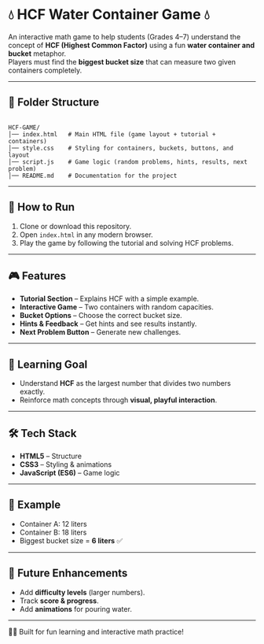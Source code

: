 # 💧 HCF Water Container Game 💧

An interactive math game to help students (Grades 4–7) understand the concept of **HCF (Highest Common Factor)** using a fun **water container and bucket** metaphor.  
Players must find the **biggest bucket size** that can measure two given containers completely.

---

## 📂 Folder Structure

```

HCF-GAME/
│── index.html   # Main HTML file (game layout + tutorial + containers)
│── style.css    # Styling for containers, buckets, buttons, and layout
│── script.js    # Game logic (random problems, hints, results, next problem)
│── README.md    # Documentation for the project

```

---

## 🚀 How to Run

1. Clone or download this repository.
2. Open `index.html` in any modern browser.
3. Play the game by following the tutorial and solving HCF problems.

---

## 🎮 Features

- **Tutorial Section** – Explains HCF with a simple example.
- **Interactive Game** – Two containers with random capacities.
- **Bucket Options** – Choose the correct bucket size.
- **Hints & Feedback** – Get hints and see results instantly.
- **Next Problem Button** – Generate new challenges.

---

## 🧮 Learning Goal

- Understand **HCF** as the largest number that divides two numbers exactly.
- Reinforce math concepts through **visual, playful interaction**.

---

## 🛠️ Tech Stack

- **HTML5** – Structure
- **CSS3** – Styling & animations
- **JavaScript (ES6)** – Game logic

---

## 📖 Example

- Container A: 12 liters
- Container B: 18 liters
- Biggest bucket size = **6 liters** ✅

---

## 📌 Future Enhancements

- Add **difficulty levels** (larger numbers).
- Track **score & progress**.
- Add **animations** for pouring water.

---

👨‍💻 Built for fun learning and interactive math practice!
